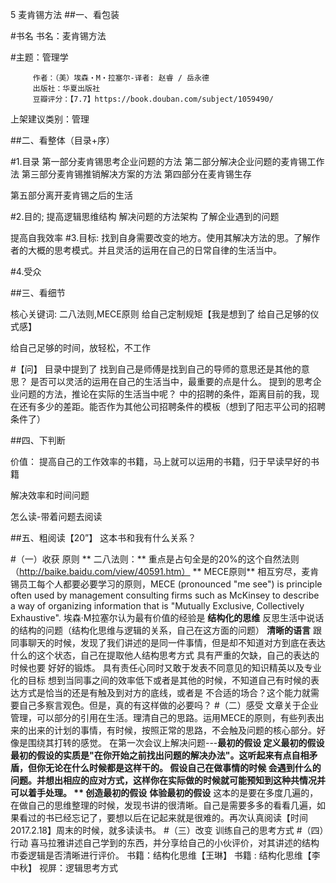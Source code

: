 5 麦肯锡方法
##一、看包装
		 
#书名
			 书名：麦肯锡方法
 
#主题：管理学

		 作者：（美）埃森・M・拉塞尔-译者: 赵睿 / 岳永德
		 出版社：华夏出版社
		 豆瓣评分：【7.7】https://book.douban.com/subject/1059490/
		 
上架建议类别：管理


	 
##二、看整体（目录+序）
		 
#1.目录
			 第一部分麦肯锡思考企业问题的方法
			 第二部分解决企业问题的麦肯锡工作法
			 第三部分麦肯锡推销解决方案的方法
			 第四部分在麦肯锡生存
			 
第五部分离开麦肯锡之后的生活


		 
#2.目的;
			 提高逻辑思维结构
			 解决问题的方法架构
			 了解企业遇到的问题
			 
提高自我效率
#3.目标:
找到自身需要改变的地方。使用其解决方法的思。了解作者的大概的思考模式。并且灵活的运用在自己的日常自律的生活当中。
		 
#4.受众


	 
##三、看细节
		 
核心关键词:
			 二八法则,MECE原则
			 给自己定制规矩【我是想到了 给自己足够的仪式感】
			 
给自己足够的时间，放轻松，不工作


		 
#【问】
			 目录中提到了 找到自己是师傅是找到自己的导师的意思还是其他的意思？
			 是否可以灵活的运用在自己的生活当中，最重要的点是什么。
			 提到的思考企业问题的方法，推论在实际的生活当中呢？
			 中的招聘的条件，距离目前的我，现在还有多少的差距。能否作为其他公司招聘条件的模板（想到了阳志平公司的招聘条件了）




	 
##四、下判断
		 
价值：
			 提高自己的工作效率的书籍，马上就可以运用的书籍，归于早读早好的书籍
 
解决效率和时间问题

怎么读-带着问题去阅读
 
##五、粗阅读【20”】
		 这本书和我有什么关系？
		 
#（一）收获 原则
** 二八法则：**
重点是占句全是的20%的这个自然法则（http://baike.baidu.com/view/40591.htm）
**	 MECE原则**
相互穷尽，麦肯锡员工每个人都要必要学习的原则，MECE (pronounced "me see") is principle often used by management consulting firms such as McKinsey to describe a way of organizing information that is "Mutually Exclusive, Collectively Exhaustive".
埃森·M拉塞尔认为最有价值的经验是
**结构化的思维**
 反思生活中说话的结构的问题（结构化思维与逻辑的关系，自己在这方面的问题）
**清晰的语言**
 跟同事聊天的时候，发现了我们讲述的是同一件事情，但是却不知道对方到底在表达什么的这个状态，自己在提取他人结构思考方式 具有严重的欠缺，自己的表达的时候也要 好好的锻炼。
 具有责任心同时又敢于发表不同意见的知识精英以及专业化的目标
	 想到当同事之间的效率低下或者是其他的时候，不知道自己有时候的表达方式是恰当的还是有触及到对方的底线，或者是 不合适的场合？这个能力就需要自己多察言观色。但是，真的有这样做的必要吗？
#（二）感受
  文章关于企业管理，可以部分的引用在生活。理清自己的思路。运用MECE的原则，有些列表出来的出来的计划的事情，有时候，按照正常的思路，不会触及问题的核心部分。好像是围绕其打转的感觉。
 在第一次会议上解决问题---**最初的假设
**定义最初的假设**
最初的假设的实质是"在你开始之前找出问题的解决办法"。这听起来有点自相矛盾，但你无论在什么时候都是这样干的。 假设自己在做事情的时候 会遇到什么的问题。并想出相应的应对方式，这样你在实际做的时候就可能预知到这种共情况并可以着手处理。
** 创造最初的假设**
 **体验最初的假设**
 这本的是要在多度几遍的，在做自己的思维整理的时候，发现书讲的很清晰。自己是需要多多的看看几遍，如果看过的书已经忘记了，要想以后在记起来就是很难的。再次认真阅读【时间2017.2.18】周末的时候，就多读读书。
#（三）改变
训练自己的思考方式
#（四）行动
喜马拉雅讲述自己学到的东西，并分享给自己的小伙评价，对其讲述的结构市委逻辑是否清晰进行评价。
 书籍：结构化思维【王琳】
 书籍 : 结构化思维【李中秋】
 视屏：逻辑思考方式



